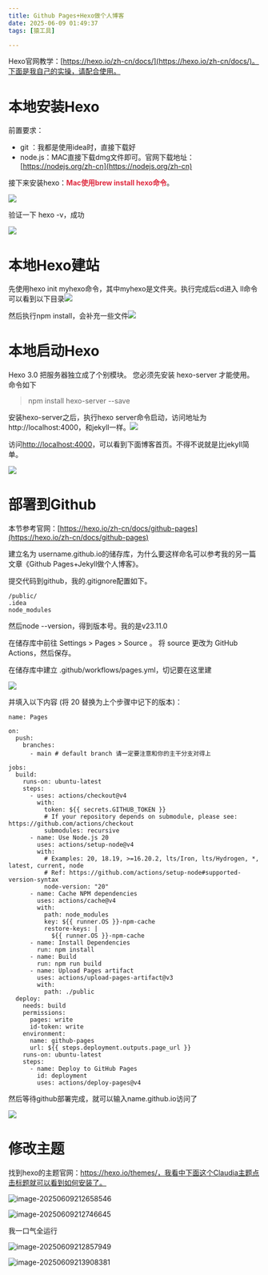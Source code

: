 ```yaml
---
title: Github Pages+Hexo做个人博客
date: 2025-06-09 01:49:37
tags: [猿工具]

---
```


Hexo官网教学：[https://hexo.io/zh-cn/docs/](https://hexo.io/zh-cn/docs/)。下面是我自己的实操，请配合使用。

# 本地安装Hexo

前置要求：

+ git ：我都是使用idea时，直接下载好
+ node.js：MAC直接下载dmg文件即可。官网下载地址：[https://nodejs.org/zh-cn](https://nodejs.org/zh-cn)

接下来安装hexo：**<font style="color:#DF2A3F;">Mac使用brew install hexo命令</font>**。

![](https://spumetime-blog.oss-cn-shenzhen.aliyuncs.com/img/1749399679624-c151ca99-e37a-4882-9ea8-7218cf72b409.png)

验证一下 hexo -v，成功

![](https://spumetime-blog.oss-cn-shenzhen.aliyuncs.com/img/1749399750487-7b97b305-5601-41d0-961e-f4d1c517aaaf.png)

# 本地Hexo建站

先使用hexo init myhexo命令，其中myhexo是文件夹。执行完成后cd进入 ll命令 可以看到以下目录![](https://spumetime-blog.oss-cn-shenzhen.aliyuncs.com/img/1749400080520-19a75ec2-0bce-4297-95c5-d261c652207f.png)



然后执行npm install，会补充一些文件![](https://spumetime-blog.oss-cn-shenzhen.aliyuncs.com/img/1749400122776-bc1a4ae4-b5a9-412a-8648-9fda239d526c.png)



# 本地启动Hexo

Hexo 3.0 把服务器独立成了个别模块。 您必须先安装 hexo-server 才能使用。命令如下

> npm install hexo-server --save

安装hexo-server之后，执行hexo server命令启动，访问地址为http://localhost:4000，和jekyll一样。![](https://spumetime-blog.oss-cn-shenzhen.aliyuncs.com/img/1749400517546-cadd1215-c538-496a-b4a5-037da222f627.png)

访问[http://localhost:4000](http://localhost:4000)，可以看到下面博客首页。不得不说就是比jekyll简单。

![](https://spumetime-blog.oss-cn-shenzhen.aliyuncs.com/img/1749400558016-b2e56547-0ff5-4d37-b39e-b07d6eef9411.png)

# 部署到Github

本节参考官网：[https://hexo.io/zh-cn/docs/github-pages](https://hexo.io/zh-cn/docs/github-pages)

建立名为 username.github.io的储存库，为什么要这样命名可以参考我的另一篇文章《Github Pages+Jekyll做个人博客》。

提交代码到github，我的.gitignore配置如下。

```plain
/public/
.idea
node_modules
```

然后node --version，得到版本号。我的是v23.11.0

在储存库中前往 Settings > Pages > Source 。 将 source 更改为 GitHub Actions，然后保存。

在储存库中建立 .github/workflows/pages.yml，切记要在这里建

![](https://spumetime-blog.oss-cn-shenzhen.aliyuncs.com/img/1749402973502-c9b07fa9-2de9-4d84-9ba0-d95ba175e422.png)

并填入以下内容 (将 20 替换为上个步骤中记下的版本)：

```plain
name: Pages

on:
  push:
    branches:
      - main # default branch 请一定要注意和你的主干分支对得上

jobs:
  build:
    runs-on: ubuntu-latest
    steps:
      - uses: actions/checkout@v4
        with:
          token: ${{ secrets.GITHUB_TOKEN }}
          # If your repository depends on submodule, please see: https://github.com/actions/checkout
          submodules: recursive
      - name: Use Node.js 20
        uses: actions/setup-node@v4
        with:
          # Examples: 20, 18.19, >=16.20.2, lts/Iron, lts/Hydrogen, *, latest, current, node
          # Ref: https://github.com/actions/setup-node#supported-version-syntax
          node-version: "20"
      - name: Cache NPM dependencies
        uses: actions/cache@v4
        with:
          path: node_modules
          key: ${{ runner.OS }}-npm-cache
          restore-keys: |
            ${{ runner.OS }}-npm-cache
      - name: Install Dependencies
        run: npm install
      - name: Build
        run: npm run build
      - name: Upload Pages artifact
        uses: actions/upload-pages-artifact@v3
        with:
          path: ./public
  deploy:
    needs: build
    permissions:
      pages: write
      id-token: write
    environment:
      name: github-pages
      url: ${{ steps.deployment.outputs.page_url }}
    runs-on: ubuntu-latest
    steps:
      - name: Deploy to GitHub Pages
        id: deployment
        uses: actions/deploy-pages@v4
```

然后等待github部署完成，就可以输入name.github.io访问了

![](https://spumetime-blog.oss-cn-shenzhen.aliyuncs.com/img/1749404573682-243248d9-a571-4a40-a292-ab3d0750dea3.png)

# 修改主题

找到hexo的主题官网：https://hexo.io/themes/，我看中下面这个Claudia主题点击标题就可以看到如何安装了。

![image-20250609212658546](https://spumetime-blog.oss-cn-shenzhen.aliyuncs.com/img/image-20250609212658546.png)

![image-20250609212746645](https://spumetime-blog.oss-cn-shenzhen.aliyuncs.com/img/image-20250609212746645.png)

我一口气全运行

![image-20250609212857949](https://spumetime-blog.oss-cn-shenzhen.aliyuncs.com/img/image-20250609212857949.png)



![image-20250609213908381](https://spumetime-blog.oss-cn-shenzhen.aliyuncs.com/img/image-20250609213908381.png)
